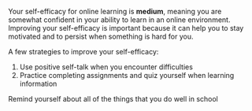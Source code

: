 Your self-efficacy for online learning is **medium**, meaning you are somewhat confident in your ability to learn in an online environment. Improving your self-efficacy is important because it can help you to stay motivated and to persist when something is hard for you.

A few strategies to improve your self-efficacy:

1.	Use positive self-talk when you encounter difficulties
2.	Practice completing assignments and quiz yourself when learning information

Remind yourself about all of the things that you do well in school
